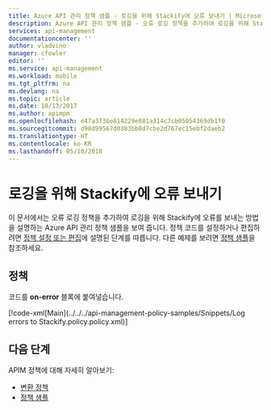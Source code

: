 ```yaml
---
title: Azure API 관리 정책 샘플 - 로깅을 위해 Stackify에 오류 보내기 | Microsoft Docs
description: Azure API 관리 정책 샘플 - 오류 로깅 정책을 추가하여 로깅을 위해 Stackify에 오류를 보내는 방법을 보여 줍니다.
services: api-management
documentationcenter: ''
author: vladvino
manager: cfowler
editor: ''
ms.service: api-management
ms.workload: mobile
ms.tgt_pltfrm: na
ms.devlang: na
ms.topic: article
ms.date: 10/13/2017
ms.author: apimpm
ms.openlocfilehash: e47a3736e814229e881a314c7cb05054369db1f0
ms.sourcegitcommit: d98d99567d0383bb8d7cbe2d767ec15ebf2daeb2
ms.translationtype: HT
ms.contentlocale: ko-KR
ms.lasthandoff: 05/10/2018
---
```

# <a name="send-errors-to-stackify-for-logging"></a>로깅을 위해 Stackify에 오류 보내기

이 문서에서는 오류 로깅 정책을 추가하여 로깅을 위해 Stackify에 오류를 보내는 방법을 설명하는 Azure API 관리 정책 샘플을 보여 줍니다. 정책 코드를 설정하거나 편집하려면 [정책 설정 또는 편집](../set-edit-policies.md)에 설명된 단계를 따릅니다. 다른 예제를 보려면 [정책 샘플](../policy-samples.md)을 참조하세요.

## <a name="policy"></a>정책

코드를 **on-error** 블록에 붙여넣습니다.

[!code-xml[Main](../../../api-management-policy-samples/Snippets/Log errors to Stackify.policy.policy.xml)]

## <a name="next-steps"></a>다음 단계

APIM 정책에 대해 자세히 알아보기:

+ [변환 정책](../api-management-transformation-policies.md)
+ [정책 샘플](../policy-samples.md)

